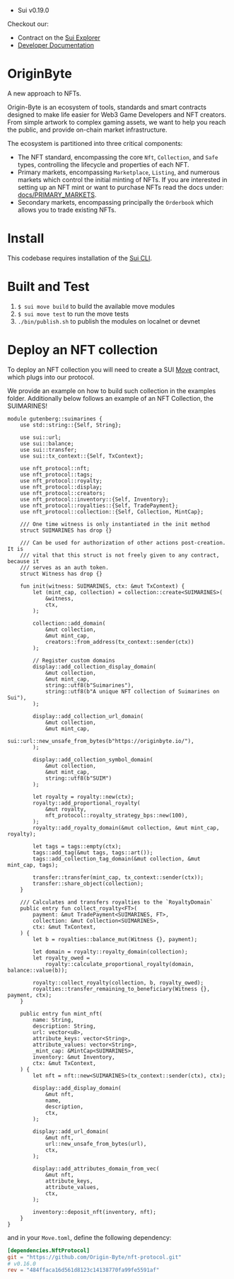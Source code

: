 - Sui v0.19.0

Checkout our:
- Contract on the [Sui Explorer](https://explorer.sui.io/object/0x5037cd2fe5af081c7f88ecfc8c40fa39c6c77957)
- [Developer Documentation](https://origin-byte.github.io/)

# OriginByte

A new approach to NFTs.

Origin-Byte is an ecosystem of tools, standards and smart contracts designed to
make life easier for Web3 Game Developers and NFT creators. From simple artwork
to complex gaming assets, we want to help you reach the public, and provide
on-chain market infrastructure.

The ecosystem is partitioned into three critical components:

- The NFT standard, encompassing the core `Nft`, `Collection`, and `Safe` types,
controlling the lifecycle and properties of each NFT.
- Primary markets, encompassing `Marketplace`, `Listing`, and numerous markets which
control the initial minting of NFTs. If you are interested in setting up an NFT
mint or want to purchase NFTs read the docs under:
[docs/PRIMARY_MARKETS](./docs/PRIMARY_MARKETS.md).
- Secondary markets, encompassing principally the `Orderbook` which allows you
to trade existing NFTs.

# Install

This codebase requires installation of the [Sui CLI](https://docs.sui.io/build/install).

# Built and Test

1. `$ sui move build` to build the available move modules
2. `$ sui move test` to run the move tests
3. `./bin/publish.sh` to publish the modules on localnet or devnet

# Deploy an NFT collection

To deploy an NFT collection you will need to create a SUI [Move](https://docs.sui.io/build/move) contract, which plugs into our protocol.

We provide an example on how to build such collection in the examples folder. Additionally below follows an example of an NFT Collection, the SUIMARINES!

```move
module gutenberg::suimarines {
    use std::string::{Self, String};

    use sui::url;
    use sui::balance;
    use sui::transfer;
    use sui::tx_context::{Self, TxContext};

    use nft_protocol::nft;
    use nft_protocol::tags;
    use nft_protocol::royalty;
    use nft_protocol::display;
    use nft_protocol::creators;
    use nft_protocol::inventory::{Self, Inventory};
    use nft_protocol::royalties::{Self, TradePayment};
    use nft_protocol::collection::{Self, Collection, MintCap};

    /// One time witness is only instantiated in the init method
    struct SUIMARINES has drop {}

    /// Can be used for authorization of other actions post-creation. It is
    /// vital that this struct is not freely given to any contract, because it
    /// serves as an auth token.
    struct Witness has drop {}

    fun init(witness: SUIMARINES, ctx: &mut TxContext) {
        let (mint_cap, collection) = collection::create<SUIMARINES>(
            &witness,
            ctx,
        );

        collection::add_domain(
            &mut collection,
            &mut mint_cap,
            creators::from_address(tx_context::sender(ctx))
        );

        // Register custom domains
        display::add_collection_display_domain(
            &mut collection,
            &mut mint_cap,
            string::utf8(b"Suimarines"),
            string::utf8(b"A unique NFT collection of Suimarines on Sui"),
        );

        display::add_collection_url_domain(
            &mut collection,
            &mut mint_cap,
            sui::url::new_unsafe_from_bytes(b"https://originbyte.io/"),
        );

        display::add_collection_symbol_domain(
            &mut collection,
            &mut mint_cap,
            string::utf8(b"SUIM")
        );

        let royalty = royalty::new(ctx);
        royalty::add_proportional_royalty(
            &mut royalty,
            nft_protocol::royalty_strategy_bps::new(100),
        );
        royalty::add_royalty_domain(&mut collection, &mut mint_cap, royalty);

        let tags = tags::empty(ctx);
        tags::add_tag(&mut tags, tags::art());
        tags::add_collection_tag_domain(&mut collection, &mut mint_cap, tags);

        transfer::transfer(mint_cap, tx_context::sender(ctx));
        transfer::share_object(collection);
    }

    /// Calculates and transfers royalties to the `RoyaltyDomain`
    public entry fun collect_royalty<FT>(
        payment: &mut TradePayment<SUIMARINES, FT>,
        collection: &mut Collection<SUIMARINES>,
        ctx: &mut TxContext,
    ) {
        let b = royalties::balance_mut(Witness {}, payment);

        let domain = royalty::royalty_domain(collection);
        let royalty_owed =
            royalty::calculate_proportional_royalty(domain, balance::value(b));

        royalty::collect_royalty(collection, b, royalty_owed);
        royalties::transfer_remaining_to_beneficiary(Witness {}, payment, ctx);
    }

    public entry fun mint_nft(
        name: String,
        description: String,
        url: vector<u8>,
        attribute_keys: vector<String>,
        attribute_values: vector<String>,
        _mint_cap: &MintCap<SUIMARINES>,
        inventory: &mut Inventory,
        ctx: &mut TxContext,
    ) {
        let nft = nft::new<SUIMARINES>(tx_context::sender(ctx), ctx);

        display::add_display_domain(
            &mut nft,
            name,
            description,
            ctx,
        );

        display::add_url_domain(
            &mut nft,
            url::new_unsafe_from_bytes(url),
            ctx,
        );

        display::add_attributes_domain_from_vec(
            &mut nft,
            attribute_keys,
            attribute_values,
            ctx,
        );

        inventory::deposit_nft(inventory, nft);
    }
}
```

and in your `Move.toml`, define the following dependency:

```toml
[dependencies.NftProtocol]
git = "https://github.com/Origin-Byte/nft-protocol.git"
# v0.16.0
rev = "484ffaca16d561d8123c14138770fa99fe5591af"
```
